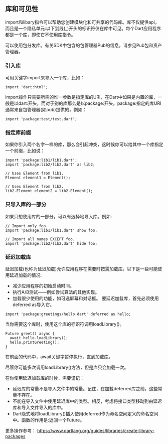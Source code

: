## 库和可见性
import和libary指令可以帮助您创建模块化和可共享的代码库。库不仅提供api，而且是一个隐私单元:以下划线(_)开头的标识符仅在库中可见。每个Dart应用程序都是一个库，即使它不使用库指令。

可以使用包分发库。有关SDK中包含的包管理器Pub的信息，请参见Pub包和资产管理器。

### 引入库
可用关键字import来导入一个库，比如：

```
import 'dart:html';
```
import操作只需要所需的惟一参数是指定库的URI，在Dart中如果是内置的库，一般是以dart:开头，而对于别的库那么是以package:开头。package:指定的库URI通常来自包管理器(如pub)提供的，例如：

```
import 'package:test/test.dart';
```
### 指定库前缀
如果你引入两个名字一样的库，那么会引起冲突，这时候你可以给其中一个库指定一个前缀，比如说：

```
import 'package:lib1/lib1.dart';
import 'package:lib2/lib2.dart' as lib2;

// Uses Element from lib1.
Element element1 = Element();

// Uses Element from lib2.
lib2.Element element2 = lib2.Element();
```
### 只导入库的一部分
如果只想使用库的一部分，可以有选择地导入库。例如:

```
// Import only foo.
import 'package:lib1/lib1.dart' show foo;

// Import all names EXCEPT foo.
import 'package:lib2/lib2.dart' hide foo;
```

### 延迟加载库
延迟加载(也称为延迟加载)允许应用程序在需要时按需加载库。以下是一些可能使用延迟加载的情况:

* 减少应用程序的初始启动时间。
* 执行A/B测试——例如尝试算法的其他实现。
* 加载很少使用的功能，如可选屏幕和对话框。
要延迟加载库，首先必须使用deferred as导入它。

```
import 'package:greetings/hello.dart' deferred as hello;
```
当你需要这个库时，使用这个库的标识符调用loadLibrary()。

```
Future greet() async {
  await hello.loadLibrary();
  hello.printGreeting();
}
```
在前面的代码中，await关键字暂停执行，直到加载库。

尽管你可能多次调用loadLibrary()方法，但是库只会加载一次。

在你使用延迟加载库的时候，需要谨记：

* 延迟库的常量不是导入文件中的常量。记住，在加载deferred库之前，这些常量不存在。
* 不能在导入文件中使用延迟库中的类型。相反，考虑将接口类型移动到由延迟库和导入文件导入的库中。
* Dart隐式地将loadLibrary()插入使用deferred作为命名空间定义的命名空间中。函数的作用是:返回一个Future。

更多操作参考： <https://www.dartlang.org/guides/libraries/create-library-packages>